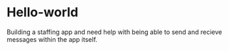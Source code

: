 # Hello-world
Building a staffing app 
and need help with being able to send and recieve messages within the app itself.

